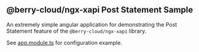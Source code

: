 ## @berry-cloud/ngx-xapi Post Statement Sample

An extremely simple angular application for demonstrating the Post Statement feature of the `@berry-cloud/ngx-xapi` library.

See [app.module.ts](/src/app/app.module.ts) for configuration example.
